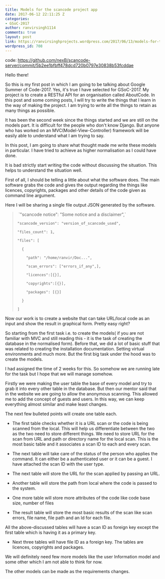 ```yaml
---
title: Models for the scancode project app
date: 2017-06-12 22:11:25 Z
categories:
- GSoC-2017
author: ranvirsingh1114
comments: true
layout: post
link: https://ranvirsinghprojects.wordpress.com/2017/06/13/models-for-the-scancode-project-app/
wordpress_id: 708
---
```


code: https://github.com/nexB/scancode-server/commit/5b2ee1bfbff478dcd720b0797e30838b53fcddae

Hello there!

So this is my first post in which I am going to be talking about Google Summer of Code-2017. Yes, it's true I have selected for GSoC-2017. My project is to create a RESTful API for an organisation called AboutCode. In this post and some coming posts, I will try to write the things that I learn in the way of making the project. I am trying to write all the things to retain as many things as possible.

It has been the second week since the things started and we are still on the models part. It is difficult for the people who don't know Django. But anyone who has worked on an MVC(Model-View-Controller) framework will be easily able to understand what I am trying to say.

In this post, I am going to share what thought made me write these models in particular. I have tried to achieve as higher normalisation as I could have done.

It is bad strictly start writing the code without discussing the situation. This helps to understand the situation well.

First of all, I should be telling a little about what the software does. The main software grabs the code and gives the output regarding the things like licences, copyrights, packages and other details of the code given as command line argument.

Here I will be sharing a single file output JSON generated by the software.


<blockquote> `"scancode notice": "Some notice and a disclaimer",`

`"scancode_version": "version_of_scancode_used", `

`"files_count": 1, `

`"files": [`

`  {`

`    "path": "/home/ranvir/Doc...", `

`    "scan_errors": ["errors_if_any",], `

`    "licences":[{}], `

`    "copyrights":[{}], `

`    "packages": [{}]`

`  }`

`]`</blockquote>


Now our work is to create a website that can take URL/local code as an input and show the result in graphical form. Pretty easy right?

So starting from the first task i.e. to create the models( if you are not familiar with MVC and still reading this - it is the task of creating the database in the normalised form). Before that, we did a lot of basic stuff that was related to creating the installation documentation. Setting virtual environments and much more. But the first big task under the hood was to create the models.

I had assigned the time of 2 weeks for this. So somehow we are running late for the task but I hope that we will manage somehow.

Firstly we were making the user table the base of every model and try to grab it into every other table in the database. But then our mentor said that in the website we are going to allow the anonymous scanning. This allowed me to add the concept of guests and users. In this way, we can keep everything almost similar and make least changes.

The next few bulleted points will create one table each.



 	
  * The first table checks whether it is a URL scan or the code is being scanned from the local. This will help us differentiate between the two as the two need to store different things. We need to store URL for the scan from URL and path or directory name for the local scan. This is the most basic table and it associates a scan ID to each and every scan.

 	
  * The next table will take care of the status of the person who applies the command. It can either be a authenticated user or it can be a guest. I have attached the scan ID with the user type.

 	
  * The next table will store the URL for the scan applied by passing an URL.

 	
  * Another table will store the path from local where the code is passed to the system.

 	
  * One more table will store more attributes of the code like code base size, number of files

 	
  * The result table will store the most basic results of the scan like scan errors, file name, file path and an Id for each file.


All the above-discussed tables will have a scan ID as foreign key except the first table which is having it as a primary key.

 	
  * Next three tables will have file ID as a foreign key. The tables are licences, copyrights and packages.


We will definitely need few more models like the user Information model and some other which I am not able to think for now.

The other models can be made as the requirements changes.
